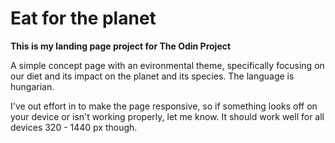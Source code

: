 # Eat for the planet

<b>This is my landing page project for The Odin Project</b>

A simple concept page with an evironmental theme, specifically focusing on our diet and its impact on the planet and its species. The language is hungarian.

I've out effort in to make the page responsive, so if something looks off on your device or isn't working properly, let me know.
It should work well for all devices 320 - 1440 px though.